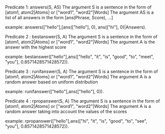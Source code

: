 Predicate 1: answers(S, AS)
  The argument S is a sentence in the form of
    [atom1, atom2|Atoms] or ["word1", "word2"|Words]
  The argument AS is a list of all answers in the form
    [ans(Phrase, Score), ...]

example:
  answers(["hello"],[ans(["hello"], 0), ans(["hi"], 0)|Answers).

Predicate 2 : bestanswer(S, A)
    The argument S is a sentence in the form of
      [atom1, atom2|Atoms] or ["word1", "word2"|Words]
    The argument A is the answer with the highest score

example:
  bestanswer(["hello"],ans(["hello", "it", "is", "good", "to", "meet", "you"], 0.8571428571428572)).

Predicate 3 : runifanswer(S, A)
  The argument S is a sentence in the form of
    [atom1, atom2|Atoms] or ["word1", "word2"|Words]
  The argument A is a random answer based on uniform distribution

example:
  runifanswer(["hello"],ans(["hello"], 0)).

Predicate 4 : rpropanswer(S, A)
  The argument S is a sentence in the form of
    [atom1, atom2|Atoms] or ["word1", "word2"|Words]
  The argument A is a random answer  taking into account the values of the scores

example:
  rpropanswer(["hello"],ans(["hi", "it", "is", "good", "to", "see", "you"], 0.8571428571428572)).
